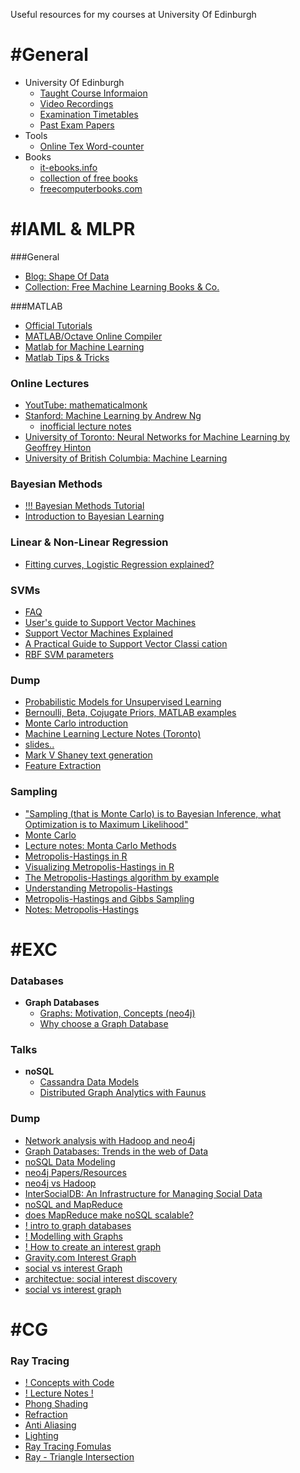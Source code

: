 Useful resources for my courses at University Of Edinburgh

# #General
- University Of Edinburgh
  - [Taught Course Informaion](http://www.inf.ed.ac.uk/student-services/teaching-organisation/taught-course-information)
  - [Video Recordings](http://groups.inf.ed.ac.uk/vision/VIDEO/)
  - [Examination Timetables](http://www.scripts.sasg.ed.ac.uk/registry/examinations/index.cfm)
  - [Past Exam Papers](http://www.exampapers.lib.ed.ac.uk.ezproxy.is.ed.ac.uk/Informatics0405.shtml)
- Tools
  - [Online Tex Word-counter](http://app.uio.no/ifi/texcount/online.php)
- Books
  - [it-ebooks.info](http://it-ebooks.info/)
  - [collection of free books](https://github.com/vhf/free-programming-books/blob/master/free-programming-books.md)
  - [freecomputerbooks.com](http://freecomputerbooks.com/)


# #IAML & MLPR

###General
- [Blog: Shape Of Data](http://shapeofdata.wordpress.com/)
- [Collection: Free Machine Learning Books & Co.](https://github.com/vhf/free-programming-books/blob/master/free-programming-books.md#machine-learning)

###MATLAB
- [Official Tutorials](https://www.mathworks.de/products/matlab/videos.html)
- [MATLAB/Octave Online Compiler](http://www.compileonline.com/execute_matlab_online.php)
- [Matlab for Machine Learning](http://www.cs.utah.edu/~piyush/teaching/matlab4ml.pdf)
- [Matlab Tips & Tricks](http://www.ee.columbia.edu/~marios/matlab/matlab_tricks.html)

### Online Lectures
- [YoutTube: mathematicalmonk](http://www.youtube.com/playlist?list=PLD0F06AA0D2E8FFBA)
- [Stanford: Machine Learning by Andrew Ng](https://class.coursera.org/ml/lecture/index)
  - [inofficial lecture notes](http://www.holehouse.org/mlclass/)
- [University of Toronto: Neural Networks for Machine Learning by Geoffrey Hinton](https://class.coursera.org/ml/class/index)
- [University of British Columbia: Machine Learning](http://www.youtube.com/user/ProfNandoDF/videos?flow=grid&view=1)

### Bayesian Methods
- [!!! Bayesian Methods Tutorial](http://www.gatsby.ucl.ac.uk/~zoubin/tmp/tutorial.pdf)
- [Introduction to Bayesian Learning](http://www.dgp.toronto.edu/~hertzman/ibl2004/bayes2004.pdf)

### Linear & Non-Linear Regression
- [Fitting curves, Logistic Regression explained?](http://blog.minitab.com/blog/adventures-in-statistics/curve-fitting-with-linear-and-nonlinear-regression)

### SVMs
- [FAQ](http://clopinet.com/isabelle/Projects/ETH/Questions_lecture_7.html)
- [User's guide to Support Vector Machines](http://pyml.sourceforge.net/doc/howto.pdf)
- [Support Vector Machines Explained](www.tristanfletcher.co.uk/SVM%20Explained.pdf)
- [A Practical Guide to Support Vector Classi cation](www.csie.ntu.edu.tw/~cjlin/papers/guide/guide.pdf)
- [RBF SVM parameters](scikit-learn.org/stable/auto_examples/svm/plot_rbf_parameters.html)


### Dump
- [Probabilistic Models for Unsupervised Learning](http://www.cs.nyu.edu/~roweis/notes/nipstut.pdf)
- [Bernoulli, Beta, Cojugate Priors, MATLAB examples](http://www.cs.ubc.ca/~murphyk/Teaching/CS340-Fall06/lectures/bernoulli-slides.pdf)
- [Monte Carlo introduction](http://www.scratchapixel.com/lessons/3d-basic-lessons/lesson-16-introduction-to-monte-carlo-integration/)
- [Machine Learning Lecture Notes (Toronto)](http://www.dgp.toronto.edu/~hertzman/411notes.pdf)
- [slides..](http://people.cs.pitt.edu/~milos/courses/cs2750/Lectures/class4.pdf)
- [Mark V Shaney text generation](http://www.strout.net/info/coding/python/shaney.py)
- [Feature Extraction](http://clopinet.com/isabelle/Projects/ETH/)



### Sampling
- ["Sampling (that is Monte Carlo) is to Bayesian Inference, what Optimization is to Maximum Likelihood"](http://www.youtube.com/watch?v=TNZk8lo4e-Q&list=PLE6Wd9FR--EdyJ5lbFl8UuGjecvVw66F6&index=20)
- [Monte Carlo](http://www.scratchapixel.com/lessons/3d-basic-lessons/lesson-16-introduction-to-monte-carlo-integration/)
- [Lecture notes: Monta Carlo Methods](http://www.maths.bris.ac.uk/~manpw/teaching/notes.pdf)
- [Metropolis-Hastings in R](http://theoreticalecology.wordpress.com/2010/09/17/metropolis-hastings-mcmc-in-r/)
- [Visualizing Metropolis-Hastings in R](http://www.r-bloggers.com/visualising-the-metropolis-hastings-algorithm/)
- [The Metropolis-Hastings algorithm by example](http://www.johnkerl.org/doc/mhcoin.pdf)
- [Understanding Metropolis-Hastings](http://elsa.berkeley.edu/reprints/misc/understanding.pdf)
- [Metropolis-Hastings and Gibbs Sampling](www.cc.gatech.edu/~lebanon/notes/metropolis.pdf)
- [Notes: Metropolis-Hastings](http://health.adelaide.edu.au/psychology/ccs/docs/ccs-class/technote_metropolishastings.pdf)

# #EXC

### Databases
- **Graph Databases**
  - [Graphs: Motivation, Concepts (neo4j)](http://www.neo4j.org/learn)
  - [Why choose a Graph Database](http://programming.oreilly.com/2013/07/why-choose-a-graph-database.html)

### Talks
- **noSQL**
  - [Cassandra Data Models](http://youtu.be/HdJlsOZVGwM)
  - [Distributed Graph Analytics with Faunus](http://youtu.be/ALhjzlNuZdA)

### Dump
- [Network analysis with Hadoop and neo4j](http://www.slideshare.net/fvanvollenhoven/network-analysis-with-hadoop-and-neo4j)
- [Graph Databases: Trends in the web of Data](http://www.slideshare.net/slidarko/graph-databases-trends-in-the-web-of-data)
- [noSQL Data Modeling](http://www.youtube.com/watch?v=EAeviDFkZL8)
- [neo4j Papers/Resources](http://www.neotechnology.com/resources/)
- [neo4j vs Hadoop](http://highscalability.com/neo4j-graph-database-kicks-buttox)
- [InterSocialDB: An Infrastructure for Managing Social Data](http://dmod.eu/intersocial/presentations/intersocialDB.pdf)
- [noSQL and MapReduce](http://www.slideshare.net/j_singh/nosql-and-mapreduce#btnNext)
- [does MapReduce make noSQL scalable?](http://programmers.stackexchange.com/questions/190517/is-map-reduce-the-basic-factor-that-makes-nosql-more-scalable-than-sql)
- [! intro to graph databases](http://vimeo.com/50787208)
- [! Modelling with Graphs](http://youtu.be/XzDNw2y0QEM)
- [! How to create an interest graph](http://www.livechatinc.com/blog/2012/07/how-to-create-an-interest-graph/)
- [Gravity.com Interest Graph](http://www.gravity.com/labs/interestgraph/)
- [social vs interest Graph](http://let5ch.tumblr.com/post/23292739678/mind-the-gap-social-vs-interest-with-facebooks)
- [architectue: social interest discovery](http://wwwconference.org/www2008/papers/pdf/p675-liA.pdf)
- [social vs interest graph](http://www.alleywatch.com/2013/04/social-graph-vs-interest-graph-they-are-different/)

# #CG

### Ray Tracing
- [! Concepts with Code](http://ray-tracer-concept.blogspot.co.uk/)
- [! Lecture Notes !](http://cse.csusb.edu/tong/courses/cs621/notes/ray.php)
- [Phong Shading](http://www.codermind.com/articles/Raytracer-in-C++-Part-II-Specularity-post-processing.html)
- [Refraction](http://steve.hollasch.net/cgindex/render/refraction.txt)
- [Anti Aliasing](http://www.hackification.com/2008/08/31/experiments-in-ray-tracing-part-8-anti-aliasing/)
- [Lighting](http://www.hackification.com/2008/07/18/experiments-in-ray-tracing-part-4-lighting/)
- [Ray Tracing Fomulas](http://www.ccs.neu.edu/home/fell/CSU540/programs/RayTracingFormulas.htm)
- [Ray - Triangle Intersection](http://www.lighthouse3d.com/tutorials/maths/ray-triangle-intersection/)
